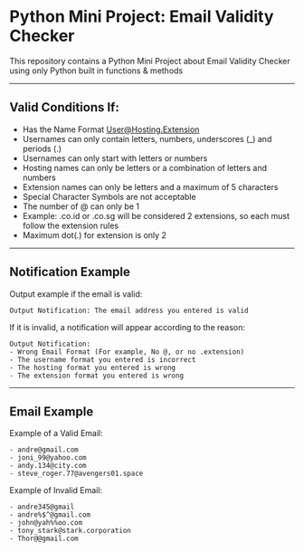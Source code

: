 # Python Mini Project: Email Validity Checker
This repository contains a Python Mini Project about Email Validity Checker using only Python built in functions &amp; methods

<hr>

## Valid Conditions If:
- Has the Name Format User@Hosting.Extension
- Usernames can only contain letters, numbers, underscores (_) and periods (.)
- Usernames can only start with letters or numbers
- Hosting names can only be letters or a combination of letters and numbers
- Extension names can only be letters and a maximum of 5 characters
- Special Character Symbols are not acceptable
- The number of @ can only be 1
- Example: .co.id or .co.sg will be considered 2 extensions, so each must follow the extension rules
- Maximum dot(.) for extension is only 2

<hr>

## Notification Example

Output example if the email is valid:

    Output Notification: The email address you entered is valid

If it is invalid, a notification will appear according to the reason:

    Output Notification:
    - Wrong Email Format (For example, No @, or no .extension)
    - The username format you entered is incorrect
    - The hosting format you entered is wrong
    - The extension format you entered is wrong

<hr>

## Email Example
Example of a Valid Email:

    - andre@gmail.com
    - joni_99@yahoo.com
    - andy.134@city.com
    - steve_roger.77@avengers01.space

Example of Invalid Email:

    - andre345@gmail
    - andre%$^@gmail.com
    - john@yah%%oo.com
    - tony_stark@stark.corporation
    - Thor@@gmail.com
